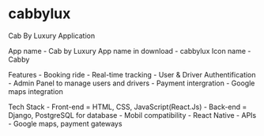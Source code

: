 # cabbylux
Cab By Luxury Application

App name - Cab by Luxury
	App name in download - cabbylux
	Icon name - Cabby
	
Features
	- Booking ride
	- Real-time tracking
	- User & Driver Authentification
	- Admin Panel to manage users and drivers
	- Payment intergration
	- Google maps integration

Tech Stack
	- Front-end = HTML, CSS, JavaScript(React.Js)
	- Back-end = Django, PostgreSQL for database
	- Mobil compatibility - React Native
	- APIs - Google maps, payment gateways
	

